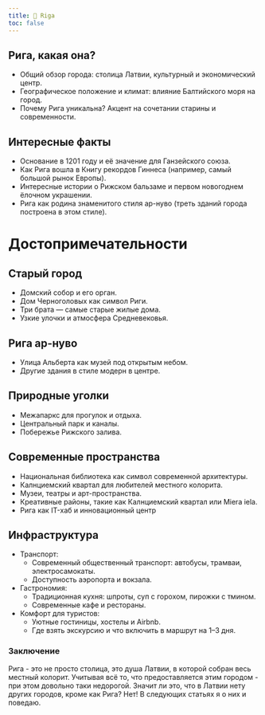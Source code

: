 ```yaml
---
title: 🏰 Riga  
toc: false
---
```


## Рига, какая она?
- Общий обзор города: столица Латвии, культурный и экономический центр.
- Географическое положение и климат: влияние Балтийского моря на город.
- Почему Рига уникальна? Акцент на сочетании старины и современности.
## Интересные факты
- Основание в 1201 году и её значение для Ганзейского союза.
- Как Рига вошла в Книгу рекордов Гиннеса (например, самый большой рынок Европы).
- Интересные истории о Рижском бальзаме и первом новогоднем ёлочном украшении.
- Рига как родина знаменитого стиля ар-нуво (треть зданий города построена в этом стиле).

# Достопримечательности
## Старый город
- Домский собор и его орган.
- Дом Черноголовых как символ Риги.
- Три брата — самые старые жилые дома.
- Узкие улочки и атмосфера Средневековья.
## Рига ар-нуво
- Улица Альберта как музей под открытым небом.
- Другие здания в стиле модерн в центре.
## Природные уголки
- Межапаркс для прогулок и отдыха.
- Центральный парк и каналы.
- Побережье Рижского залива.
## Cовременные пространства
- Национальная библиотека как символ современной архитектуры.
- Калнциемский квартал для любителей местного колорита.
- Музеи, театры и арт-пространства.
- Креативные районы, такие как Калнциемский квартал или Miera iela.
- Рига как IT-хаб и инновационный центр
## Инфраструктура
- Транспорт:
    - Современный общественный транспорт: автобусы, трамваи, электросамокаты.
    - Доступность аэропорта и вокзала.
- Гастрономия:
    - Традиционная кухня: шпроты, суп с горохом, пирожки с тмином.
    - Современные кафе и рестораны.
- Комфорт для туристов:
    - Уютные гостиницы, хостелы и Airbnb.
    - Где взять экскурсию и что включить в маршрут на 1–3 дня.

### Заключение
Рига - это не просто столица, это душа Латвии, в которой собран весь местный колорит.
Учитывая всё то, что предоставляется этим городом - при этом довольно таки недорогой. 
Значит ли это, что в Латвии нету других городов, кроме как Рига? Нет! В следующих статьях я о них и поведаю.